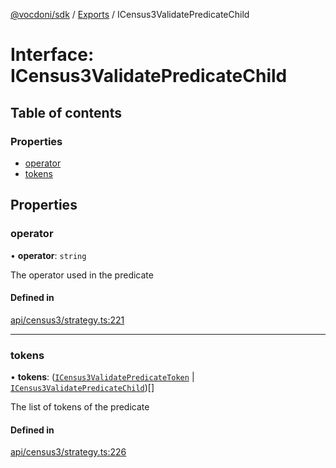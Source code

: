 [@vocdoni/sdk](/sdk) / [Exports](../modules) / ICensus3ValidatePredicateChild

# Interface: ICensus3ValidatePredicateChild

## Table of contents

### Properties

- [operator](ICensus3ValidatePredicateChild#operator)
- [tokens](ICensus3ValidatePredicateChild#tokens)

## Properties

### operator

• **operator**: `string`

The operator used in the predicate

#### Defined in

[api/census3/strategy.ts:221](https://github.com/vocdoni/vocdoni-sdk/blob/2244934/src/api/census3/strategy.ts#L221)

___

### tokens

• **tokens**: ([`ICensus3ValidatePredicateToken`](ICensus3ValidatePredicateToken.md) \| [`ICensus3ValidatePredicateChild`](ICensus3ValidatePredicateChild))[]

The list of tokens of the predicate

#### Defined in

[api/census3/strategy.ts:226](https://github.com/vocdoni/vocdoni-sdk/blob/2244934/src/api/census3/strategy.ts#L226)
